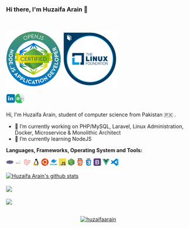 ### Hi there, I'm Huzaifa Arain 👋

<br/>
<br/>
<code><img height="150" src="assets/jsnad-openjs-node-js-application-developer.png"></code>
<code><img height="150" src="assets/lfw211-node-js-application-development.png"></code>
<br/>
<br/>
<a href="https://linkedin.com/in/huzaifaarain">
  <img align="left" alt="Huzaifa Arain | LinkedIn" width="25px" src="https://raw.githubusercontent.com/huzaifaarain/huzaifaarain/master/assets/linkedin.png" />
</a>
<a href="https://www.hackerrank.com/huzaifaarain">
  <img align="left" alt="Huzaifa Arain | Hacker Rank" width="25px" src="https://raw.githubusercontent.com/huzaifaarain/huzaifaarain/master/assets/hackerrank.png" />
</a>

<br />
<br />

Hi, I'm Huzaifa Arain, student of computer science from Pakistan 🇵🇰 .

- 🔭 I’m currently working on PHP/MySQL, Laravel, Linux Administration, Docker, Microservice & Monolithic Architect
- 🌱 I’m currently learning NodeJS

**Languages, Frameworks, Operating System and Tools:**  

<code><img height="20" src="https://raw.githubusercontent.com/github/explore/80688e429a7d4ef2fca1e82350fe8e3517d3494d/topics/php/php.png"></code>
<code><img height="20" src="https://raw.githubusercontent.com/github/explore/80688e429a7d4ef2fca1e82350fe8e3517d3494d/topics/mysql/mysql.png"></code>
<code><img height="20" src="https://raw.githubusercontent.com/github/explore/80688e429a7d4ef2fca1e82350fe8e3517d3494d/topics/laravel/laravel.png"></code>
<code><img height="20" src="https://raw.githubusercontent.com/github/explore/5c058a388828bb5fde0bcafd4bc867b5bb3f26f3/topics/linux/linux.png"></code>
<code><img height="20" src="https://raw.githubusercontent.com/github/explore/80688e429a7d4ef2fca1e82350fe8e3517d3494d/topics/ubuntu/ubuntu.png"></code>
<code><img height="20" src="https://raw.githubusercontent.com/github/explore/80688e429a7d4ef2fca1e82350fe8e3517d3494d/topics/docker/docker.png"></code>
<code><img height="20" src="https://raw.githubusercontent.com/github/explore/80688e429a7d4ef2fca1e82350fe8e3517d3494d/topics/javascript/javascript.png"></code>
<code><img height="20" src="https://raw.githubusercontent.com/github/explore/80688e429a7d4ef2fca1e82350fe8e3517d3494d/topics/nodejs/nodejs.png"></code>
<code><img height="20" src="https://raw.githubusercontent.com/github/explore/80688e429a7d4ef2fca1e82350fe8e3517d3494d/topics/html/html.png"></code>
<code><img height="20" src="https://raw.githubusercontent.com/github/explore/80688e429a7d4ef2fca1e82350fe8e3517d3494d/topics/css/css.png"></code>
<code><img height="20" src="https://raw.githubusercontent.com/github/explore/80688e429a7d4ef2fca1e82350fe8e3517d3494d/topics/bootstrap/bootstrap.png"></code>
<code><img height="20" src="https://raw.githubusercontent.com/github/explore/80688e429a7d4ef2fca1e82350fe8e3517d3494d/topics/vue/vue.png"></code>
<code><img height="20" src="https://raw.githubusercontent.com/github/explore/80688e429a7d4ef2fca1e82350fe8e3517d3494d/topics/visual-studio-code/visual-studio-code.png"></code>

<a href="https://github.com/huzaifaarain/github-readme-stats">
  <img align="center" src="https://github-readme-stats.vercel.app/api?username=huzaifaarain&show_icons=true&include_all_commits=true&theme=material-palenight&count_private=true" alt="Huzaifa Arain's github stats" />
</a>

<br />
<br />

<a href="https://github.com/huzaifaarain/github-readme-stats">
  <img align="center" src="https://github-readme-stats.vercel.app/api/top-langs/?username=huzaifaarain&layout=compact&theme=material-palenight" />
</a>

<br />
<br />

<a href="https://github.com/huzaifaarain/huzaifaarain.github.io">
  <img align="center" src="https://github-readme-stats.vercel.app/api/pin/?username=huzaifaarain&repo=LinuxFoundationX-LFS101x-Notes&theme=material-palenight" />
</a>

<br />
<br />

<p align="center">
<a href="https://github.com/codeqasim/">
<img width="170px" height="24" src="https://profile-counter.glitch.me/huzaifaarain/count.svg" alt="huzaifaarain" />
</a> </p>
<br>
